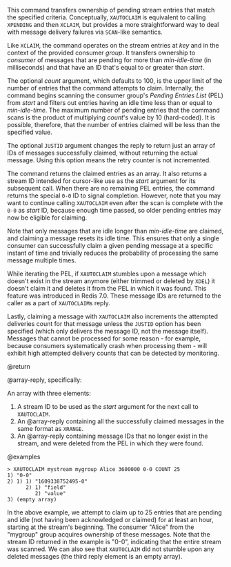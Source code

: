 This command transfers ownership of pending stream entries that match the specified criteria.
Conceptually, `XAUTOCLAIM`  is equivalent to calling `XPENDING` and then `XCLAIM`, but provides a more straightforward way to deal with message delivery failures via `SCAN`-like semantics.

Like `XCLAIM`, the command operates on the stream entries at _key_ and in the context of the provided consumer _group_.
It transfers ownership to _consumer_ of messages that are pending for more than _min-idle-time_ (in milliseconds) and that have an ID that's equal to or greater than _start_.

The optional _count_ argument, which defaults to 100, is the upper limit of the number of entries that the command attempts to claim.
Internally, the command begins scanning the consumer group's *Pending Entries List* (PEL) from _start_ and filters out entries having an idle time less than or equal to _min-idle-time_.
The maximum number of pending entries that the command scans is the product of multiplying _count_'s value by 10 (hard-coded).
It is possible, therefore, that the number of entries claimed will be less than the specified value.

The optional `JUSTID` argument changes the reply to return just an array of IDs of messages successfully claimed, without returning the actual message.
Using this option means the retry counter is not incremented.

The command returns the claimed entries as an array. It also returns a stream ID intended for cursor-like use as the _start_ argument for its subsequent call.
When there are no remaining PEL entries, the command returns the special `0-0` ID to signal completion.
However, note that you may want to continue calling `XAUTOCLAIM` even after the scan is complete with the `0-0` as _start_ ID, because enough time passed, so older pending entries may now be eligible for claiming.

Note that only messages that are idle longer than _min-idle-time_ are claimed, and claiming a message resets its idle time.
This ensures that only a single consumer can successfully claim a given pending message at a specific instant of time and trivially reduces the probability of processing the same message multiple times.

While iterating the PEL, if `XAUTOCLAIM` stumbles upon a message which doesn't exist in the stream anymore (either trimmed or deleted by `XDEL`) it doesn't claim it and deletes it from the PEL in which it was found.
This feature was introduced in Redis 7.0.
These message IDs are returned to the caller as a part of `XAUTOCLAIM`s reply.

Lastly, claiming a message with `XAUTOCLAIM` also increments the attempted deliveries count for that message unless the `JUSTID` option has been specified (which only delivers the message ID, not the message itself).
Messages that cannot be processed for some reason - for example, because consumers systematically crash when processing them - will exhibit high attempted delivery counts that can be detected by monitoring.

@return

@array-reply, specifically:

An array with three elements:

1. A stream ID to be used as the _start_ argument for the next call to `XAUTOCLAIM`.
2. An @array-reply containing all the successfully claimed messages in the same format as `XRANGE`.
3. An @array-reply containing message IDs that no longer exist in the stream, and were deleted from the PEL in which they were found.

@examples

```
> XAUTOCLAIM mystream mygroup Alice 3600000 0-0 COUNT 25
1) "0-0"
2) 1) 1) "1609338752495-0"
      2) 1) "field"
         2) "value"
3) (empty array)
```

In the above example, we attempt to claim up to 25 entries that are pending and idle (not having been acknowledged or claimed) for at least an hour, starting at the stream's beginning.
The consumer "Alice" from the "mygroup" group acquires ownership of these messages.
Note that the stream ID returned in the example is "0-0", indicating that the entire stream was scanned.
We can also see that `XAUTOCLAIM` did not stumble upon any deleted messages (the third reply element is an empty array).
